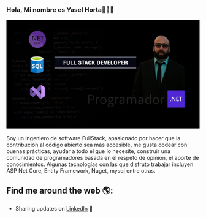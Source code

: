### Hola, Mi nombre es Yasel Horta🧑‍💻👋
<img src="https://github.com/yhorta/yhorta/blob/main/Portada_Github.jpg" alt="banner that says Yasel Horta - software engineer, content creator and community organizer alongside a cartoon illustration of Yasel">

Soy un ingeniero de software FullStack, apasionado por hacer que la contribución al código abierto sea más accesible, me gusta codear con buenas prácticas, ayudar a todo el que lo necesite,  construir una comunidad de programadores basada en el respeto de opinion, el aporte de conocimientos. Algunas tecnologías con las que disfruto trabajar incluyen ASP Net Core, Entity Framework, Nuget, mysql entre otras.

## Find me around the web 🌎:
- Sharing updates on <a href="https://www.linkedin.com/in/yasel-horta-carrasco-47aa76112/">LinkedIn</a> 💼
